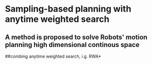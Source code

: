 # Sampling-based planning with anytime weighted search
  ## A method is proposed to solve Robots' motion planning high dimensional continous space
  ##combing anytime weighted search, i.g. RWA*
